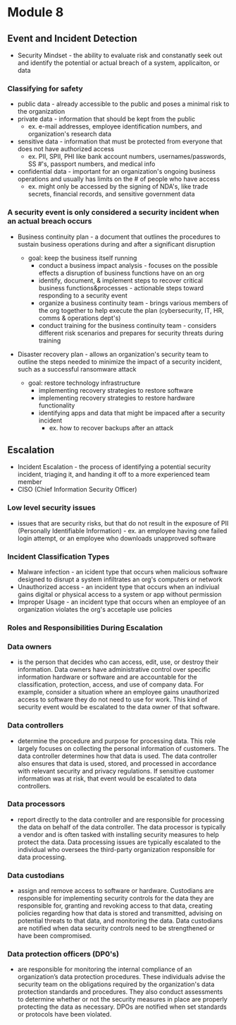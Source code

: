 # Module 8
## Event and Incident Detection
- Security Mindset - the ability to evaluate risk and constanatly seek out and identify the potential or actual breach of a system, applicaiton, or data
### Classifying for safety
- public data - already accessible to the public and poses a minimal risk to the organization
- private data - information that should be kept from the public
    - ex. e-mail addresses, employee identification numbers, and organization's research data
- sensitive data - information that must be protected from everyone that does not have authorized access
    - ex. PII, SPII, PHI like bank account numbers, usernames/passwords, SS #'s, passport numbers, and medical info
- confidential data - important for an organization's ongoing business operations and usually has limits on the # of people who have access
    - ex. might only be accessed by the signing of NDA's, like trade secrets, financial records, and sensitive government data

### A security event is only considered a security incident when an actual breach occurs

- Business continuity plan - a document that outlines the procedures to sustain business operations during and after a significant disruption
  - goal: keep the business itself running
    - conduct a business impact analysis - focuses on the possible effects a disruption of business functions have on an org
    - identify, document, & implement steps to recover critical business functions&processes - actionable steps toward responding to a security event
    - organize a business continuity team - brings various members of the org together to help execute the plan (cybersecurity, IT, HR, comms & operations dept's)
    - conduct training for the business continuity team - considers different risk scenarios and prepares for security threats during training

- Disaster recovery plan - allows an organization's security team to outline the steps needed to minimize the impact of a security incident, such as a successful
    ransomware attack
  - goal: restore technology infrastructure
    - implementing recovery strategies to restore software
    - implementing recovery strategies to restore hardware functionality
    - identifying apps and data that might be impaced after a security incident
        - ex. how to recover backups after an attack

## Escalation
- Incident Escalation - the process of identifying a potential security incident, triaging it, and handing it off to a more experienced team member
- CISO (Chief Information Security Officer)
### Low level security issues
- issues that are security risks, but that do not result in the exposure of PII (Personally Identifiable Information)
      - ex. an employee having one failed login attempt, or an employee who downloads unapproved software
  
### Incident Classification Types
- Malware infection - an icident type that occurs when malicious software designed to disrupt a system infiltrates an org's computers or network
- Unauthorized access - an incident type that occurs when an indiviual gains digital or physical access to a system or app without permission
- Improper Usage - an incident type that occurs when an employee of an organization violates the org's accetaple use policies

### Roles and Responsibilities During Escalation

### Data owners
 - is the person that decides who can access, edit, use, or destroy their information. Data owners have administrative control over specific information hardware or software and are accountable for the classification, protection, access, and use of company data. For example, consider a situation where an employee gains unauthorized access to software they do not need to use for work. This kind of security event would be escalated to the data owner of that software.

### Data controllers 
 - determine the procedure and purpose for processing data. This role largely focuses on collecting the personal information of customers. The data controller determines how that data is used. The data controller also ensures that data is used, stored, and processed in accordance with relevant security and privacy regulations. If sensitive customer information was at risk, that event would be escalated to data controllers.

### Data processors 
 - report directly to the data controller and are responsible for processing the data on behalf of the data controller. The data processor is typically a vendor and is often tasked with installing security measures to help protect the data. Data processing issues are typically escalated to the individual who oversees the third-party organization responsible for data processing.

### Data custodians 
 - assign and remove access to software or hardware. Custodians are responsible for implementing security controls for the data they are responsible for, granting and revoking access to that data, creating policies regarding how that data is stored and transmitted, advising on potential threats to that data, and monitoring the data. Data custodians are notified when data security controls need to be strengthened or have been compromised.

### Data protection officers (DP0's)
 - are responsible for monitoring the internal compliance of an organization’s data protection procedures. These individuals advise the security team on the obligations required by the organization's data protection standards and procedures. They also conduct assessments to determine whether or not the security measures in place are properly protecting the data as necessary. DPOs are notified when set standards or protocols have been violated.  
